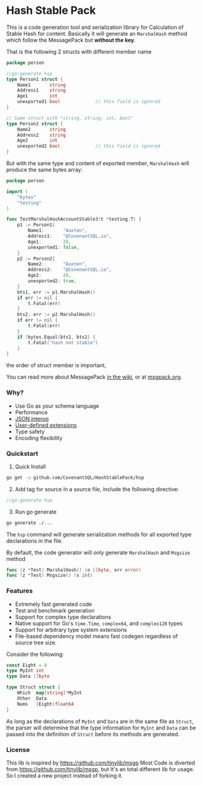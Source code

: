 Hash Stable Pack
=======
This is a code generation tool and serialization library for Calculation of Stable Hash for content. Basically it will generate an `MarshalHash` method which follow the MessagePack but **without the key**. 

That is the following 2 structs with different member name

```go
package person

//go:generate hsp
type Person1 struct {
	Name1       string 
	Address1    string 
	Age1        int    
	unexported1 bool             // this field is ignored
}

// Same struct with "string, string, int, bool"
type Person2 struct {
	Name2       string 
	Address2    string 
	Age2        int    
	unexported2 bool             // this field is ignored
}
```

But with the same type and content of exported member, `MarshalHash` will produce the same bytes array:
```go
package person

import (
	"bytes"
	"testing"
)

func TestMarshalHashAccountStable3(t *testing.T) {
	p1 := Person1{
		Name1:       "Auxten",
		Address1:    "@CovenantSQL.io",
		Age1:        28,
		unexported1: false,
	}
	p2 := Person2{
		Name2:       "Auxten",
		Address2:    "@CovenantSQL.io",
		Age2:        28,
		unexported2: true,
	}
	bts1, err := p1.MarshalHash()
	if err != nil {
		t.Fatal(err)
	}
	bts2, err := p2.MarshalHash()
	if err != nil {
		t.Fatal(err)
	}
	if !bytes.Equal(bts1, bts2) {
		t.Fatal("hash not stable")
	}
}
```
the order of struct member is important,



You can read more about MessagePack [in the wiki](http://github.com/tinylib/msgp/wiki), or at [msgpack.org](http://msgpack.org).

### Why?

- Use Go as your schema language
- Performance
- [JSON interop](http://godoc.org/github.com/tinylib/msgp/msgp#CopyToJSON)
- [User-defined extensions](http://github.com/tinylib/msgp/wiki/Using-Extensions)
- Type safety
- Encoding flexibility

### Quickstart

1. Quick Install
```bash
go get -u github.com/CovenantSQL/HashStablePack/hsp
```

2. Add tag for source
In a source file, include the following directive:

```go
//go:generate hsp
```

3. Run go generate
```bash
go generate ./...
```

The `hsp` command will generate serialization methods for all exported type declarations in the file.

By default, the code generator will only generate `MarshalHash` and `Msgsize` method
```go
func (z *Test) MarshalHash() (o []byte, err error)
func (z *Test) Msgsize() (s int)
```


### Features

 - Extremely fast generated code
 - Test and benchmark generation
 - Support for complex type declarations
 - Native support for Go's `time.Time`, `complex64`, and `complex128` types 
 - Support for arbitrary type system extensions
 - File-based dependency model means fast codegen regardless of source tree size.

Consider the following:
```go
const Eight = 8
type MyInt int
type Data []byte

type Struct struct {
	Which  map[string]*MyInt 
	Other  Data              
	Nums   [Eight]float64    
}
```
As long as the declarations of `MyInt` and `Data` are in the same file as `Struct`, the parser will determine that the type information for `MyInt` and `Data` can be passed into the definition of `Struct` before its methods are generated.

### License

This lib is inspired by https://github.com/tinylib/msgp
Most Code is diverted from https://github.com/tinylib/msgp, but It's an total different lib for usage. So I created a new project instead of forking it.


